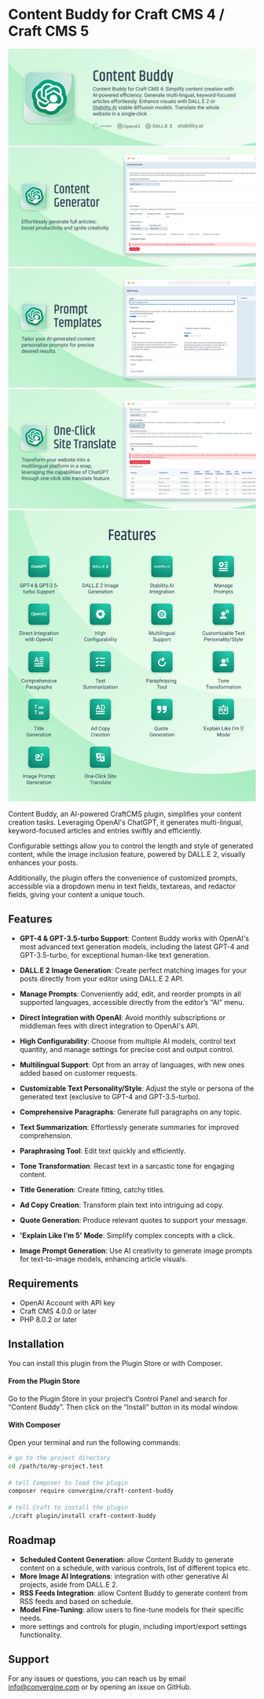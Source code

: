 # Content Buddy for Craft CMS 4 / Craft CMS 5
![Screenshot](./docs/images/image1.png)
![Screenshot](./docs/images/image2.png)
![Screenshot](./docs/images/image3.png)
![Screenshot](./docs/images/image5.png)
![Screenshot](./docs/images/image4.png)

Content Buddy, an AI-powered CraftCMS plugin, simplifies your content creation tasks. Leveraging OpenAI's ChatGPT, it generates multi-lingual, keyword-focused articles and entries swiftly and efficiently. 

Configurable settings allow you to control the length and style of generated content, while the image inclusion feature, powered by DALL.E 2, visually enhances your posts. 

Additionally, the plugin offers the convenience of customized prompts, accessible via a dropdown menu in text fields, textareas, and redactor fields, giving your content a unique touch. 

## Features

- **GPT-4 & GPT-3.5-turbo Support**: Content Buddy works with OpenAI's most advanced text generation models, including the latest GPT-4 and GPT-3.5-turbo, for exceptional human-like text generation.

- **DALL.E 2 Image Generation**: Create perfect matching images for your posts directly from your editor using DALL.E 2 API.

- **Manage Prompts**: Conveniently add, edit, and reorder prompts in all supported languages, accessible directly from the editor’s “AI” menu.

- **Direct Integration with OpenAI**: Avoid monthly subscriptions or middleman fees with direct integration to OpenAI's API.

- **High Configurability**: Choose from multiple AI models, control text quantity, and manage settings for precise cost and output control.

- **Multilingual Support**: Opt from an array of languages, with new ones added based on customer requests.

- **Customizable Text Personality/Style**: Adjust the style or persona of the generated text (exclusive to GPT-4 and GPT-3.5-turbo).

- **Comprehensive Paragraphs**: Generate full paragraphs on any topic.

- **Text Summarization**: Effortlessly generate summaries for improved comprehension.

- **Paraphrasing Tool**: Edit text quickly and efficiently.

- **Tone Transformation**: Recast text in a sarcastic tone for engaging content.

- **Title Generation**: Create fitting, catchy titles.

- **Ad Copy Creation**: Transform plain text into intriguing ad copy.

- **Quote Generation**: Produce relevant quotes to support your message.

- **'Explain Like I’m 5' Mode**: Simplify complex concepts with a click.

- **Image Prompt Generation**: Use AI creativity to generate image prompts for text-to-image models, enhancing article visuals.

## Requirements

- OpenAI Account with API key
- Craft CMS 4.0.0 or later
- PHP 8.0.2 or later

## Installation

You can install this plugin from the Plugin Store or with Composer.

#### From the Plugin Store

Go to the Plugin Store in your project’s Control Panel and search for “Content Buddy”. Then click on the “Install” button in its modal window.

#### With Composer

Open your terminal and run the following commands:

```bash
# go to the project directory
cd /path/to/my-project.test

# tell Composer to load the plugin
composer require convergine/craft-content-buddy

# tell Craft to install the plugin
./craft plugin/install craft-content-buddy
```

## Roadmap
- **Scheduled Content Generation**: allow Content Buddy to generate content on a schedule, with various controls, list of different topics etc.
- **More Image AI Integrations**: integration with other generative AI projects, aside from DALL.E 2.
- **RSS Feeds Integration**: allow Content Buddy to generate content from RSS feeds and based on schedule.
- **Model Fine-Tuning**: allow users to fine-tune models for their specific needs.
- more settings and controls for plugin, including import/export settings functionality.

## Support

For any issues or questions, you can reach us by email info@convergine.com or by opening an issue on GitHub.

